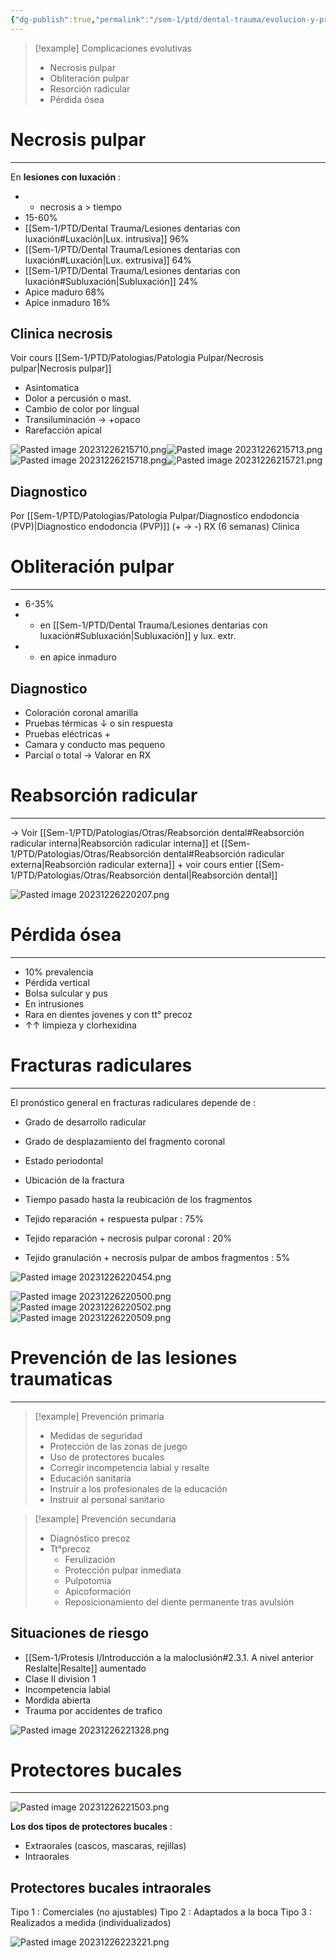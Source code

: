 ```yaml
---
{"dg-publish":true,"permalink":"/sem-1/ptd/dental-trauma/evolucion-y-prevencion-de-las-lesiones-traumaticas/"}
---
```




> [!example] Complicaciones evolutivas
> - Necrosis pulpar
> - Obliteración pulpar
> - Resorción radicular
> - Pérdida ósea

# Necrosis pulpar
---

En **lesiones con luxación** : 
- + necrosis a > tiempo
- 15-60%
- [[Sem-1/PTD/Dental Trauma/Lesiones dentarias con luxación#Luxación\|Lux. intrusiva]] 96%
- [[Sem-1/PTD/Dental Trauma/Lesiones dentarias con luxación#Luxación\|Lux. extrusiva]] 64%
- [[Sem-1/PTD/Dental Trauma/Lesiones dentarias con luxación#Subluxación\|Subluxación]] 24%
- Apice maduro 68%
- Apice inmaduro 16%

## Clinica necrosis

Voir cours [[Sem-1/PTD/Patologias/Patologia Pulpar/Necrosis pulpar\|Necrosis pulpar]]
- Asintomatica
- Dolor a percusión o mast.
- Cambio de color por lingual
- Transiluminación → +opaco
- Rarefacción apical

![Pasted image 20231226215710.png](/img/user/Sem-1/Cirugia%20Bucal%20I/Medias/Pasted%20image%2020231226215710.png)![Pasted image 20231226215713.png](/img/user/Sem-1/Cirugia%20Bucal%20I/Medias/Pasted%20image%2020231226215713.png)
![Pasted image 20231226215718.png](/img/user/Sem-1/Cirugia%20Bucal%20I/Medias/Pasted%20image%2020231226215718.png)![Pasted image 20231226215721.png](/img/user/Sem-1/Cirugia%20Bucal%20I/Medias/Pasted%20image%2020231226215721.png)

## Diagnostico

Por [[Sem-1/PTD/Patologias/Patologia Pulpar/Diagnostico endodoncia (PVP)\|Diagnostico endodoncia (PVP)]] (+ → -)
RX  (6 semanas)
Clinica

# Obliteración pulpar
---

- 6-35%
- + en [[Sem-1/PTD/Dental Trauma/Lesiones dentarias con luxación#Subluxación\|Subluxación]] y lux. extr.
- + en apice inmaduro

## Diagnostico

- Coloración coronal amarilla
- Pruebas térmicas ↓ o sin respuesta
- Pruebas eléctricas +
- Camara y conducto mas pequeno
- Parcial o total → Valorar en RX

# Reabsorción radicular
---

→ Voir [[Sem-1/PTD/Patologias/Otras/Reabsorción dental#Reabsorción radicular interna\|Reabsorción radicular interna]] et [[Sem-1/PTD/Patologias/Otras/Reabsorción dental#Reabsorción radicular externa\|Reabsorción radicular externa]] + voir cours entier [[Sem-1/PTD/Patologias/Otras/Reabsorción dental\|Reabsorción dental]]

![Pasted image 20231226220207.png](/img/user/Sem-1/Cirugia%20Bucal%20I/Medias/Pasted%20image%2020231226220207.png)

# Pérdida ósea 
---

- 10% prevalencia 
- Pérdida vertical
- Bolsa sulcular y pus
- En intrusiones
- Rara en dientes jovenes y con tt° precoz
- ↑↑ limpieza y clorhexidina

# Fracturas radiculares
---

El pronóstico general en fracturas radiculares depende de : 
- Grado de desarrollo radicular
- Grado de desplazamiento del fragmento coronal
- Estado periodontal
- Ubicación de la fractura
- Tiempo pasado hasta la reubicación de los fragmentos

- Tejido reparación + respuesta pulpar : 75%
- Tejido reparación + necrosis pulpar coronal : 20%
- Tejido granulación + necrosis pulpar de ambos fragmentos : 5%

![Pasted image 20231226220454.png](/img/user/Sem-1/Cirugia%20Bucal%20I/Medias/Pasted%20image%2020231226220454.png)


![Pasted image 20231226220500.png](/img/user/Sem-1/Cirugia%20Bucal%20I/Medias/Pasted%20image%2020231226220500.png)![Pasted image 20231226220502.png](/img/user/Sem-1/Cirugia%20Bucal%20I/Medias/Pasted%20image%2020231226220502.png)![Pasted image 20231226220509.png](/img/user/Sem-1/Cirugia%20Bucal%20I/Medias/Pasted%20image%2020231226220509.png)

# Prevención de las lesiones traumaticas
---


> [!example] Prevención primaria
> - Medidas de seguridad
> - Protección de las zonas de juego
> - Uso de protectores bucales
> - Corregir incompetencia labial y resalte
> - Educación sanitaria
> - Instruir a los profesionales de la educación
> - Instruir al personal sanitario

> [!example] Prevención secundaria
> - Diagnóstico precoz
> - Tt°precoz
> 	- Ferulización
> 	- Protección pulpar inmediata
> 	- Pulpotomia 
> 	- Apicoformación
> 	- Reposicionamiento del diente permanente tras avulsión

## Situaciones de riesgo

-  [[Sem-1/Protesis I/Introducción a la maloclusión#2.3.1. A nivel anterior Reslalte\|Resalte]] aumentado
- Clase II division 1
- Incompetencia labial
- Mordida abierta
- Trauma por accidentes de trafico

![Pasted image 20231226221328.png](/img/user/Sem-1/Cirugia%20Bucal%20I/Medias/Pasted%20image%2020231226221328.png)

# Protectores bucales
---

![Pasted image 20231226221503.png](/img/user/Sem-1/Cirugia%20Bucal%20I/Medias/Pasted%20image%2020231226221503.png)

**Los dos tipos de protectores bucales** : 
- Extraorales (cascos, mascaras, rejillas)
- Intraorales

## Protectores bucales intraorales

Tipo 1 : Comerciales (no ajustables)
Tipo 2 : Adaptados a la boca 
Tipo 3 : Realizados a medida (individualizados)


![Pasted image 20231226223221.png](/img/user/Sem-1/Cirugia%20Bucal%20I/Medias/Pasted%20image%2020231226223221.png)